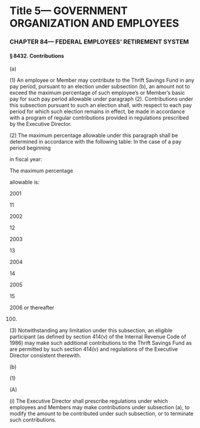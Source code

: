 
# Title 5— GOVERNMENT ORGANIZATION AND EMPLOYEES
### CHAPTER 84— FEDERAL EMPLOYEES’ RETIREMENT SYSTEM
#### § 8432. Contributions

(a)

(1) An employee or Member may contribute to the Thrift Savings Fund in any pay period, pursuant to an election under subsection (b), an amount not to exceed the maximum percentage of such employee’s or Member’s basic pay for such pay period allowable under paragraph (2). Contributions under this subsection pursuant to such an election shall, with respect to each pay period for which such election remains in effect, be made in accordance with a program of regular contributions provided in regulations prescribed by the Executive Director.

(2) The maximum percentage allowable under this paragraph shall be determined in accordance with the following table: In the case of a pay period beginning

in fiscal year:

The maximum percentage

allowable is:

2001

11

2002

12

2003

13

2004

14

2005

15

2006 or thereafter

100.

(3) Notwithstanding any limitation under this subsection, an eligible participant (as defined by section 414(v) of the Internal Revenue Code of 1986) may make such additional contributions to the Thrift Savings Fund as are permitted by such section 414(v) and regulations of the Executive Director consistent therewith.

(b)

(1)

(A)

(i) The Executive Director shall prescribe regulations under which employees and Members may make contributions under subsection (a), to modify the amount to be contributed under such subsection, or to terminate such contributions.
